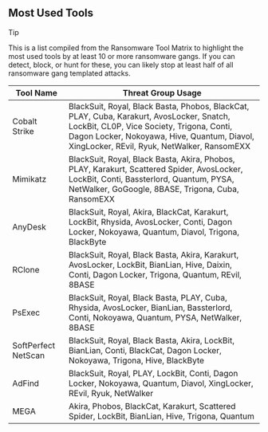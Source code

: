 ## Most Used Tools

> [!TIP]
> This is a list compiled from the Ransomware Tool Matrix to highlight the most used tools by at least 10 or more ransomware gangs. If you can detect, block, or hunt for these, you can likely stop at least half of all ransomware gang templated attacks.

| Tool Name | Threat Group Usage |
|---|---|
| Cobalt Strike | BlackSuit, Royal, Black Basta, Phobos, BlackCat, PLAY, Cuba, Karakurt, AvosLocker, Snatch, LockBit, CL0P, Vice Society, Trigona, Conti, Dagon Locker, Nokoyawa, Hive, Quantum, Diavol, XingLocker, REvil, Ryuk, NetWalker, RansomEXX |
| Mimikatz | BlackSuit, Royal, Black Basta, Akira, Phobos, PLAY, Karakurt, Scattered Spider, AvosLocker, LockBit, Conti, Bassterlord, Quantum, PYSA, NetWalker, GoGoogle, 8BASE, Trigona, Cuba, RansomEXX |
| AnyDesk | BlackSuit, Royal, Akira, BlackCat, Karakurt, LockBit, Rhysida, AvosLocker, Conti, Dagon Locker, Nokoyawa, Quantum, Diavol, Trigona, BlackByte |
| RClone | BlackSuit, Royal, Black Basta, Akira, Karakurt, AvosLocker, LockBit, BianLian, Hive, Daixin, Conti, Dagon Locker, Trigona, Quantum, REvil, 8BASE |
| PsExec | BlackSuit, Royal, Black Basta, PLAY, Cuba, Rhysida, AvosLocker, BianLian, Bassterlord, Conti, Nokoyawa, Quantum, PYSA, NetWalker, 8BASE |
| SoftPerfect NetScan | BlackSuit, Royal, Black Basta, Akira, LockBit, BianLian, Conti, BlackCat, Dagon Locker, Nokoyawa, Trigona, Hive, BlackByte |
| AdFind | BlackSuit, Royal, PLAY, LockBit, Conti, Dagon Locker, Nokoyawa, Quantum, Diavol, XingLocker, REvil, Ryuk, NetWalker |
| MEGA | Akira, Phobos, BlackCat, Karakurt, Scattered Spider, LockBit, BianLian, Hive, Trigona, Quantum |
